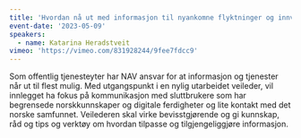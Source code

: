 ```yaml
---
title: 'Hvordan nå ut med informasjon til nyankomne flyktninger og innvandrere?'
event-date: '2023-05-09'
speakers:
  - name: Katarina Heradstveit
vimeo: 'https://vimeo.com/831928244/9fee7fdcc9'
---
```


Som offentlig tjenesteyter har NAV ansvar for at informasjon og tjenester når ut til flest mulig. Med utgangspunkt i en nylig utarbeidet veileder, vil innlegget ha fokus på kommunikasjon med sluttbrukere som har begrensede norskkunnskaper og digitale ferdigheter og lite kontakt med det norske samfunnet. Veilederen skal virke bevisstgjørende og gi kunnskap, råd og tips og verktøy om hvordan tilpasse og tilgjengeliggjøre informasjon.